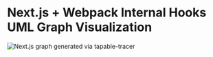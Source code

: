 # Next.js + Webpack Internal Hooks UML Graph Visualization

<picture>
  <source
    media="(prefers-color-scheme: dark)"
    srcset="../../../../assets/nextjs-graph-dark.svg"
  />
  <img
    alt="Next.js graph generated via tapable-tracer"
    src="../../../../assets/nextjs-graph-light.svg"
  />
</picture>
